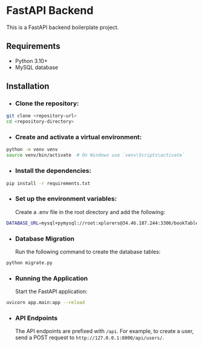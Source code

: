 # FastAPI Backend 

This is a FastAPI backend boilerplate project.

## Requirements

- Python 3.10+
- MySQL database

## Installation

- ### Clone the repository:
```sh
git clone <repository-url>
cd <repository-directory>
```

- ### Create and activate a virtual environment:
```sh
python -m venv venv
source venv/bin/activate  # On Windows use `venv\Scripts\activate`
```

- ### Install the dependencies:
```sh
pip install -r requirements.txt
```

- ### Set up the environment variables:
    Create a .env file in the root directory and add the following:
```sh
DATABASE_URL=mysql+pymysql://root:xplorers@34.46.187.244:3306/bookTable
```

- ### Database Migration
    Run the following command to create the database tables:
```sh
python migrate.py
```

- ### Running the Application
    Start the FastAPI application:
```sh
uvicorn app.main:app --reload
```

- ### API Endpoints
    The API endpoints are prefixed with `/api`. For example, to create a user, send a POST request to `http://127.0.0.1:8000/api/users/`.
